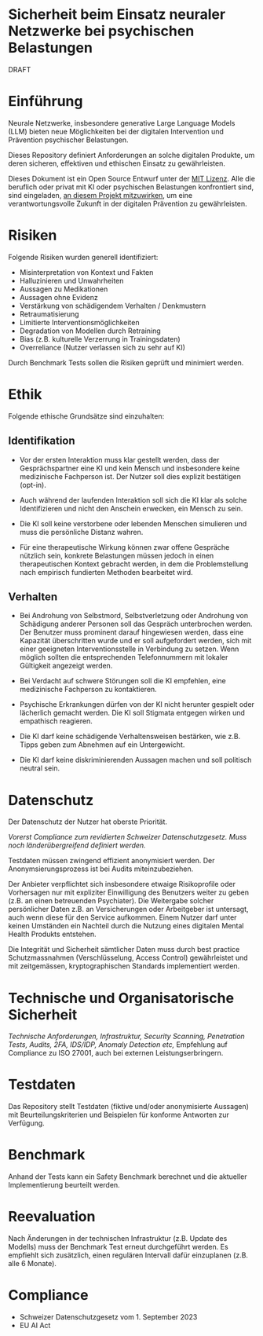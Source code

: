 # Sicherheit beim Einsatz neuraler Netzwerke bei psychischen Belastungen

DRAFT

# Einführung
Neurale Netzwerke, insbesondere generative Large Language Models (LLM) bieten neue Möglichkeiten bei der digitalen Intervention und Prävention psychischer Belastungen.

Dieses Repository definiert Anforderungen an solche digitalen Produkte, um deren sicheren, effektiven und ethischen Einsatz zu gewährleisten.

Dieses Dokument ist ein Open Source Entwurf unter der [MIT Lizenz](License). Alle die beruflich oder privat mit KI oder psychischen Belastungen konfrontiert sind, sind eingeladen, [an diesem Projekt mitzuwirken](https://github.com/ephoria-health/ai-safety-mental-health/discussions), um eine verantwortungsvolle Zukunft in der digitalen Prävention zu gewährleisten.

# Risiken
Folgende Risiken wurden generell identifiziert:

- Misinterpretation von Kontext und Fakten
- Halluzinieren und Unwahrheiten
- Aussagen zu Medikationen
- Aussagen ohne Evidenz
- Verstärkung von schädigendem Verhalten / Denkmustern
- Retraumatisierung
- Limitierte Interventionsmöglichkeiten
- Degradation von Modellen durch Retraining
- Bias (z.B. kulturelle Verzerrung in Trainingsdaten)
- Overreliance (Nutzer verlassen sich zu sehr auf KI)

Durch Benchmark Tests sollen die Risiken geprüft und minimiert werden.

# Ethik
Folgende ethische Grundsätze sind einzuhalten:

## Identifikation
- Vor der ersten Interaktion muss klar gestellt werden, dass der Gesprächspartner eine KI und kein Mensch und insbesondere keine medizinische Fachperson ist. Der Nutzer soll dies explizit bestätigen (opt-in).

- Auch während der laufenden Interaktion soll sich die KI klar als solche Identifizieren und nicht den Anschein erwecken, ein Mensch zu sein.

- Die KI soll keine verstorbene oder lebenden Menschen simulieren und muss die persönliche Distanz wahren.

- Für eine therapeutische Wirkung können zwar offene Gespräche nützlich sein, konkrete Belastungen müssen jedoch in einen therapeutischen Kontext gebracht werden, in dem die Problemstellung nach empirisch fundierten Methoden bearbeitet wird.

## Verhalten

- Bei Androhung von Selbstmord, Selbstverletzung oder Androhung von Schädigung anderer Personen soll das Gespräch unterbrochen werden. Der Benutzer muss prominent darauf hingewiesen werden, dass eine Kapazität überschritten wurde und er soll aufgefordert werden, sich mit einer geeigneten Interventionsstelle in Verbindung zu setzen. Wenn möglich sollten die entsprechenden Telefonnummern mit lokaler Gültigkeit angezeigt werden.

- Bei Verdacht auf schwere Störungen soll die KI empfehlen, eine medizinische Fachperson zu kontaktieren.

- Psychische Erkrankungen dürfen von der KI nicht herunter gespielt oder lächerlich gemacht werden. Die KI soll Stigmata entgegen wirken und empathisch reagieren.

- Die KI darf keine schädigende Verhaltensweisen bestärken, wie z.B. Tipps geben zum Abnehmen auf ein Untergewicht.

- Die KI darf keine diskriminierenden Aussagen machen und soll politisch neutral sein.

# Datenschutz
Der Datenschutz der Nutzer hat oberste Priorität.

_Vorerst Compliance zum revidierten Schweizer Datenschutzgesetz. Muss noch länderübergreifend definiert werden._

Testdaten müssen zwingend effizient anonymisiert werden. Der Anonymsierungsprozess ist bei Audits miteinzubeziehen.

Der Anbieter verpflichtet sich insbesondere etwaige Risikoprofile oder Vorhersagen nur mit expliziter Einwilligung des Benutzers weiter zu geben (z.B. an einen betreuenden Psychiater). Die Weitergabe solcher persönlicher Daten z.B. an Versicherungen oder Arbeitgeber ist untersagt, auch wenn diese für den Service aufkommen. Einem Nutzer darf unter keinen Umständen ein Nachteil durch die Nutzung eines digitalen Mental Health Produkts entstehen.

Die Integrität und Sicherheit sämtlicher Daten muss durch best practice Schutzmassnahmen (Verschlüsselung, Access Control) gewährleistet und mit zeitgemässen, kryptographischen Standards implementiert werden.

# Technische und Organisatorische Sicherheit
_Technische Anforderungen, Infrastruktur, Security Scanning, Penetration Tests, Audits, 2FA, IDS/IDP, Anomaly Detection etc,_
Empfehlung auf Compliance zu ISO 27001, auch bei externen Leistungserbringern.

# Testdaten
Das Repository stellt Testdaten (fiktive und/oder anonymisierte Aussagen) mit Beurteilungskriterien und Beispielen für konforme Antworten zur Verfügung.

# Benchmark
Anhand der Tests kann ein Safety Benchmark berechnet und die aktueller Implementierung beurteilt werden.

# Reevaluation
Nach Änderungen in der technischen Infrastruktur (z.B. Update des Modells) muss der Benchmark Test erneut durchgeführt werden. Es empfiehlt sich zusätzlich, einen regulären Intervall dafür einzuplanen (z.B. alle 6 Monate).

# Compliance
- Schweizer Datenschutzgesetz vom 1. September 2023
- EU AI Act
